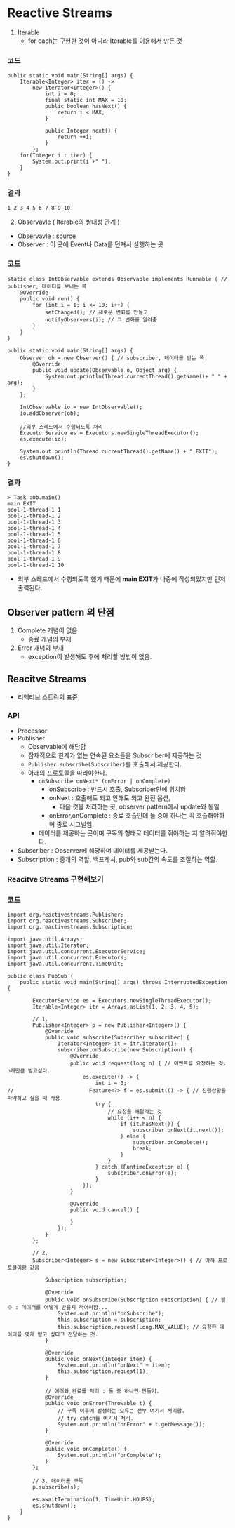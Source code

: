 # Reactive Streams
1. Iterable
   - for each는 구현한 것이 아니라 Iterable를 이용해서 만든 것
 ### 코드
```
public static void main(String[] args) {
    Iterable<Integer> iter = () -> 
        new Iterator<Integer>() {
            int i = 0;
            final static int MAX = 10;
            public boolean hasNext() {
                return i < MAX;
            }

            public Integer next() {
                return ++i;
            }
        };
    for(Integer i : iter) {
        System.out.print(i +" ");
    }
}
```
### 결과
```
1 2 3 4 5 6 7 8 9 10
```
2. Observavle ( Iterable의 쌍대성 관계 )
  - Observavle : source
  - Observer : 이 곳에 Event나 Data를 던져서 실행하는 곳
### 코드
```
static class IntObservable extends Observable implements Runnable { // publisher, 데이터를 보내는 쪽
    @Override
    public void run() {
        for (int i = 1; i <= 10; i++) {
            setChanged(); // 새로운 변화를 만들고
            notifyObservers(i); // 그 변화를 알려줌
        }
    }
}

public static void main(String[] args) {
    Observer ob = new Observer() { // subscriber, 데이터를 받는 쪽
        @Override
        public void update(Observable o, Object arg) {
            System.out.println(Thread.currentThread().getName()+ " " + arg);
        }
    };

    IntObservable io = new IntObservable();
    io.addObserver(ob);

    //외부 스레드에서 수행되도록 처리
    ExecutorService es = Executors.newSingleThreadExecutor();
    es.execute(io);

    System.out.println(Thread.currentThread().getName() + " EXIT");
    es.shutdown();
}
```
### 결과
```
> Task :Ob.main()
main EXIT
pool-1-thread-1 1
pool-1-thread-1 2
pool-1-thread-1 3
pool-1-thread-1 4
pool-1-thread-1 5
pool-1-thread-1 6
pool-1-thread-1 7
pool-1-thread-1 8
pool-1-thread-1 9
pool-1-thread-1 10
```
- 외부 스레드에서 수행되도록 했기 때문에 **main EXIT**가 나중에 작성되었지만 먼저 출력된다.

## Observer pattern 의 단점
1. Complete 개념이 없음
   - 종료 개념의 부재
2. Error 개념의 부재
   - exception이 발생해도 후에 처리할 방법이 없음.

## Reacitve Streams
- 리액티브 스트림의 표준
### API
- Processor
- Publisher
  - Observable에 해당함
  - 잠재적으로 한계가 없는 연속된 요소들을 Subscriber에 제공하는 것
  - `Publisher.subscribe(Subscriber)`를 호출해서 제공한다.
  - 아래의 프로토콜을 따라야한다.
    - `onSubscribe onNext* (onError | onComplete)`
      - onSubscribe : 반드시 호출, Subscriber안에 위치함
      - onNext : 호출해도 되고 안해도 되고 완전 옵션, 
        -  다음 것을 처리하는 곳, observer pattern에서 update와 동일
      - onError,onComplete : 종료 호출인데 둘 중에 하나는 꼭 호출해야하며 종료 시그널임.
    - 데이터를 제공하는 곳이며 구독의 형태로 데이터를 줘야하는 지 알려줘야한다.
- Subscriber : Observer에 해당하며 데이터를 제공받는다.
- Subscription : 중개의 역할, 백프레셔, pub와 sub간의 속도를 조절하는 역할.
### Reacitve Streams 구현해보기
### 코드
```
import org.reactivestreams.Publisher;
import org.reactivestreams.Subscriber;
import org.reactivestreams.Subscription;

import java.util.Arrays;
import java.util.Iterator;
import java.util.concurrent.ExecutorService;
import java.util.concurrent.Executors;
import java.util.concurrent.TimeUnit;

public class PubSub {
    public static void main(String[] args) throws InterruptedException {

        ExecutorService es = Executors.newSingleThreadExecutor();
        Iterable<Integer> itr = Arrays.asList(1, 2, 3, 4, 5);

        // 1.
        Publisher<Integer> p = new Publisher<Integer>() {
            @Override
            public void subscribe(Subscriber subscriber) {
                Iterator<Integer> it = itr.iterator();
                subscriber.onSubscribe(new Subscription() {
                    @Override
                    public void request(long n) { // 이벤트를 요청하는 것. n개만큼 받고싶다.
                        es.execute(() -> {
                            int i = 0;
//                        Feature<?> f = es.submit(() -> { // 진행상황을 파악하고 싶을 때 사용
                            try {
                                // 요청을 해달라는 것
                                while (i++ < n) {
                                    if (it.hasNext()) {
                                        subscriber.onNext(it.next());
                                    } else {
                                        subscriber.onComplete();
                                        break;
                                    }
                                }
                            } catch (RuntimeException e) {
                                subscriber.onError(e);
                            }
                        });
                    }

                    @Override
                    public void cancel() {

                    }
                });
            }
        };

        // 2.
        Subscriber<Integer> s = new Subscriber<Integer>() { // 아까 프로토콜이랑 같음

            Subscription subscription;

            @Override
            public void onSubscribe(Subscription subscription) { // 필수 : 데이터를 어떻게 받을지 적어야함...
                System.out.println("onSubscribe");
                this.subscription = subscription;
                this.subscription.request(Long.MAX_VALUE); // 요청한 데이터를 몇개 받고 싶다고 전달하는 것.
            }

            @Override
            public void onNext(Integer item) {
                System.out.println("onNext" + item);
                this.subscription.request(1);
            }

            // 에러와 완료를 처리 : 둘 중 하나만 만들기.
            @Override
            public void onError(Throwable t) {
                // 구독 이후에 발생하는 오류는 전부 여기서 처리함.
                // try catch를 여기서 처리.
                System.out.println("onError" + t.getMessage());
            }

            @Override
            public void onComplete() {
                System.out.println("onComplete");
            }
        };

        // 3. 데이터를 구독
        p.subscribe(s);

        es.awaitTermination(1, TimeUnit.HOURS);
        es.shutdown();
    }
}
```
